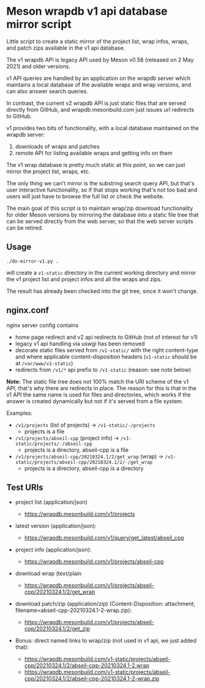 # Meson wrapdb v1 api database mirror script

Little script to create a static mirror of the project list, wrap infos,
wraps, and patch zips available in the v1 api database.

The v1 wrapdb API is legacy API used by Meson v0.58 (released on 2 May 2021)
and older versions.

v1 API queries are handled by an application on the wrapdb server which
maintains a local database of the available wraps and wrap versions, and
can also answer search queries.

In contrast, the current v2 wrapdb API is just static files that are served
directly from GitHub, and wrapdb.mesonbuild.com just issues url redirects
to GitHub.

v1 provides two bits of functionality, with a local database maintained on
the wrapdb server:

1. downloads of wraps and patches
2. remote API for listing available wraps and getting info on them

The v1 wrap database is pretty much static at this point, so we can just
mirror the project list, wraps, etc.

The only thing we can't mirror is the substring search query API, but that's
user interactive functionality, so if that stops working that's not too bad
and users will just have to browse the full list or check the website.

The main goal of this script is to maintain wrap/zip download functionality
for older Meson versions by mirroring the database into a static file tree
that can be served directly from the web server, so that the web server
scripts can be retired.

## Usage

```command
./do-mirror-v1.py .
```

will create a `v1-static` directory in the current working directory and mirror
the v1 project list and project infos and all the wraps and zips.

The result has already been checked into the git tree, since it won't change.

## nginx.conf

nginx server config contains

- home page redirect and v2 api redirects to GitHub (not of interest for v1)
- legacy v1 api handling via uswgi has been removed
- decorate static files served from `/v1-static/` with the right
  content-type and where applicable content-disposition headers
  (`v1-static` should be at `/var/www/v1-static`)
- redirects from `/v1/*` api prefix to `/v1-static` (reason: see note below)

**Note:** The static file tree does not 100% match the URI scheme of the v1
API, that's why there are redirects in place. The reason for this is that
in the v1 API the same name is used for files and directories, which works if
the answer is created dynamically but not if it's served from a file system.

Examples:

- `/v1/projects` (list of projects) -> `/v1-static/-/projects`
  - projects is a file
- `/v1/projects/abseil-cpp` (project info) -> `/v1-static/projects/-/abseil-cpp`
  - projects is a directory, abseil-cpp is a file
- `/v1/projects/abseil-cpp/20210324.1/2/get_wrap` (wrap) -> `/v1-static/projects/abseil-cpp/20210324.1/2/-/get_wrap`
  - projects is a directory, abseil-cpp is a directory

## Test URIs

- project list (application/json)
  - https://wrapdb.mesonbuild.com/v1/projects
- latest version (application/json):
  - https://wrapdb.mesonbuild.com/v1/query/get_latest/abseil_cpp
- project info (application/json):
  - https://wrapdb.mesonbuild.com/v1/projects/abseil-cpp
- download wrap (text/plain
  - https://wrapdb.mesonbuild.com/v1/projects/abseil-cpp/20210324.1/2/get_wrap
- download patch/zip (application/zip) (Content-Disposition: attachment; filename=abseil-cpp-20210324.1-2-wrap.zip):
  - https://wrapdb.mesonbuild.com/v1/projects/abseil-cpp/20210324.1/2/get_zip

- Bonus: direct named links to wrap/zip (not used in v1 api, we just added that):
  - https://wrapdb.mesonbuild.com/v1-static/projects/abseil-cpp/20210324.1/2/abseil-cpp-20210324.1-2.wrap
  - https://wrapdb.mesonbuild.com/v1-static/projects/abseil-cpp/20210324.1/2/abseil-cpp-20210324.1-2-wrap.zip
